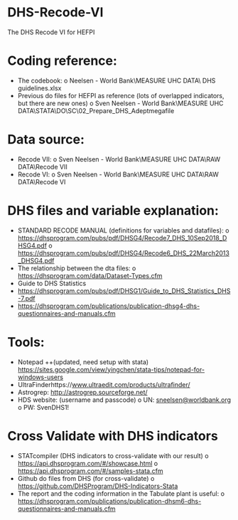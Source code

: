 # DHS-Recode-VI
The DHS Recode VI for HEFPI

# Coding reference: 
-	The codebook:
o	Neelsen - World Bank\MEASURE UHC DATA\ DHS guidelines.xlsx
-	Previous do files for HEFPI as reference (lots of overlapped indicators, but there are new ones)
o	Sven Neelsen - World Bank\MEASURE UHC DATA\STATA\DO\SC\02_Prepare_DHS_Adeptmegafile

# Data source:
-	Recode VII:
o	Sven Neelsen - World Bank\MEASURE UHC DATA\RAW DATA\Recode VII
-	Recode VI:
o	Sven Neelsen - World Bank\MEASURE UHC DATA\RAW DATA\Recode VI

# DHS files and variable explanation: 
-	STANDARD RECODE MANUAL (definitions for variables and datafiles):
o	https://dhsprogram.com/pubs/pdf/DHSG4/Recode7_DHS_10Sep2018_DHSG4.pdf
o	https://dhsprogram.com/pubs/pdf/DHSG4/Recode6_DHS_22March2013_DHSG4.pdf
-	The relationship between the dta files:
o	https://dhsprogram.com/data/Dataset-Types.cfm
-	Guide to DHS Statistics
-	https://dhsprogram.com/pubs/pdf/DHSG1/Guide_to_DHS_Statistics_DHS-7.pdf
-	https://dhsprogram.com/publications/publication-dhsg4-dhs-questionnaires-and-manuals.cfm

# Tools: 
-	Notepad ++(updated, need setup with stata)
https://sites.google.com/view/yingchen/stata-tips/notepad-for-windows-users
-	UltraFinderhttps://www.ultraedit.com/products/ultrafinder/
-	Astrogrep: http://astrogrep.sourceforge.net/
-	HDS website: (username and passcode)
o	UN: sneelsen@worldbank.org
o	PW: SvenDHS1!

# Cross Validate with DHS indicators 
-	STATcompiler (DHS indicators to cross-validate with our result)
o	https://api.dhsprogram.com/#/showcase.html
o	https://api.dhsprogram.com/#/samples-stata.cfm
-	Github do files from DHS (for cross-validate)
o	https://github.com/DHSProgram/DHS-Indicators-Stata
-	The report and the coding information in the Tabulate plant is useful: 
o	https://dhsprogram.com/publications/publication-dhsm6-dhs-questionnaires-and-manuals.cfm
